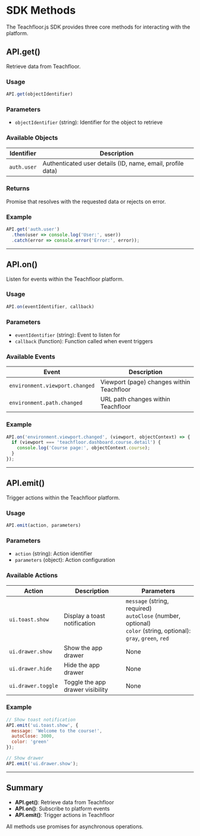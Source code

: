 # SDK Methods

The Teachfloor.js SDK provides three core methods for interacting with the platform.

## API.get()

Retrieve data from Teachfloor.

### Usage

```javascript
API.get(objectIdentifier)
```

### Parameters

- `objectIdentifier` (string): Identifier for the object to retrieve

### Available Objects

| Identifier | Description |
|------------|-------------|
| `auth.user` | Authenticated user details (ID, name, email, profile data) |

### Returns

Promise that resolves with the requested data or rejects on error.

### Example

```javascript
API.get('auth.user')
  .then(user => console.log('User:', user))
  .catch(error => console.error('Error:', error));
```

---

## API.on()

Listen for events within the Teachfloor platform.

### Usage

```javascript
API.on(eventIdentifier, callback)
```

### Parameters

- `eventIdentifier` (string): Event to listen for
- `callback` (function): Function called when event triggers

### Available Events

| Event | Description |
|-------|-------------|
| `environment.viewport.changed` | Viewport (page) changes within Teachfloor |
| `environment.path.changed` | URL path changes within Teachfloor |

### Example

```javascript
API.on('environment.viewport.changed', (viewport, objectContext) => {
  if (viewport === 'teachfloor.dashboard.course.detail') {
    console.log('Course page:', objectContext.course);
  }
});
```

---

## API.emit()

Trigger actions within the Teachfloor platform.

### Usage

```javascript
API.emit(action, parameters)
```

### Parameters

- `action` (string): Action identifier
- `parameters` (object): Action configuration

### Available Actions

| Action | Description | Parameters |
|--------|-------------|------------|
| `ui.toast.show` | Display a toast notification | `message` (string, required)<br>`autoClose` (number, optional)<br>`color` (string, optional): `gray`, `green`, `red` |
| `ui.drawer.show` | Show the app drawer | None |
| `ui.drawer.hide` | Hide the app drawer | None |
| `ui.drawer.toggle` | Toggle the app drawer visibility | None |

### Example

```javascript
// Show toast notification
API.emit('ui.toast.show', {
  message: 'Welcome to the course!',
  autoClose: 3000,
  color: 'green'
});

// Show drawer
API.emit('ui.drawer.show');
```

---

## Summary

- **API.get()**: Retrieve data from Teachfloor
- **API.on()**: Subscribe to platform events
- **API.emit()**: Trigger actions in Teachfloor

All methods use promises for asynchronous operations.
